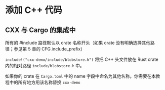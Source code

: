 # 添加 C++ 代码
## CXX 与 Cargo 的集成中
所有的 #include 路径默认以 crate 名称开头（如果 crate 没有明确选择其他路径；参见第 5 章的 CFG.include_prefix）

`include!("cxx-demo/include/blobstore.h")`
将把 C++ 头文件放在 Rust crate 内的相对路径 `include/blobstore.h` 中。

如果你的 crate 在 `Cargo.toml` 中的 name 字段中命名为其他名称，你需要在本教程中的所有地方用该名称替换 `cxx-demo`